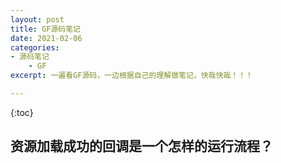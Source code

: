 ```yaml
---
layout: post
title: GF源码笔记
date: 2021-02-06
categories: 
- 源码笔记
	- GF
excerpt: 一遍看GF源码，一边根据自己的理解做笔记，快哉快哉！！！

---
```

{:toc}

## 资源加载成功的回调是一个怎样的运行流程？

<!--stackedit_data:
eyJoaXN0b3J5IjpbLTE4ODY2ODI4MTddfQ==
-->